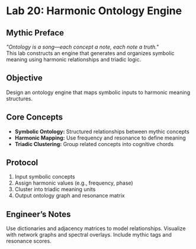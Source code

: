 # Lab 20: Harmonic Ontology Engine

## Mythic Preface
_"Ontology is a song—each concept a note, each note a truth."_  
This lab constructs an engine that generates and organizes symbolic meaning using harmonic relationships and triadic logic.

## Objective
Design an ontology engine that maps symbolic inputs to harmonic meaning structures.

## Core Concepts
- **Symbolic Ontology:** Structured relationships between mythic concepts
- **Harmonic Mapping:** Use frequency and resonance to define meaning
- **Triadic Clustering:** Group related concepts into cognitive chords

## Protocol
1. Input symbolic concepts
2. Assign harmonic values (e.g., frequency, phase)
3. Cluster into triadic meaning units
4. Output ontology graph and resonance matrix

## Engineer’s Notes
Use dictionaries and adjacency matrices to model relationships. Visualize with network graphs and spectral overlays. Include mythic tags and resonance scores.
